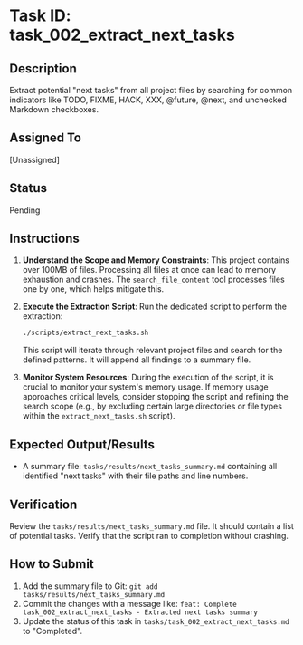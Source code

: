 # Task ID: task_002_extract_next_tasks

## Description
Extract potential "next tasks" from all project files by searching for common indicators like TODO, FIXME, HACK, XXX, @future, @next, and unchecked Markdown checkboxes.

## Assigned To
[Unassigned]

## Status
Pending

## Instructions

1.  **Understand the Scope and Memory Constraints**: This project contains over 100MB of files. Processing all files at once can lead to memory exhaustion and crashes. The `search_file_content` tool processes files one by one, which helps mitigate this.

2.  **Execute the Extraction Script**: Run the dedicated script to perform the extraction:
    ```bash
    ./scripts/extract_next_tasks.sh
    ```
    This script will iterate through relevant project files and search for the defined patterns. It will append all findings to a summary file.

3.  **Monitor System Resources**: During the execution of the script, it is crucial to monitor your system's memory usage. If memory usage approaches critical levels, consider stopping the script and refining the search scope (e.g., by excluding certain large directories or file types within the `extract_next_tasks.sh` script).

## Expected Output/Results
*   A summary file: `tasks/results/next_tasks_summary.md` containing all identified "next tasks" with their file paths and line numbers.

## Verification
Review the `tasks/results/next_tasks_summary.md` file. It should contain a list of potential tasks. Verify that the script ran to completion without crashing.

## How to Submit
1.  Add the summary file to Git: `git add tasks/results/next_tasks_summary.md`
2.  Commit the changes with a message like: `feat: Complete task_002_extract_next_tasks - Extracted next tasks summary`
3.  Update the status of this task in `tasks/task_002_extract_next_tasks.md` to "Completed".
